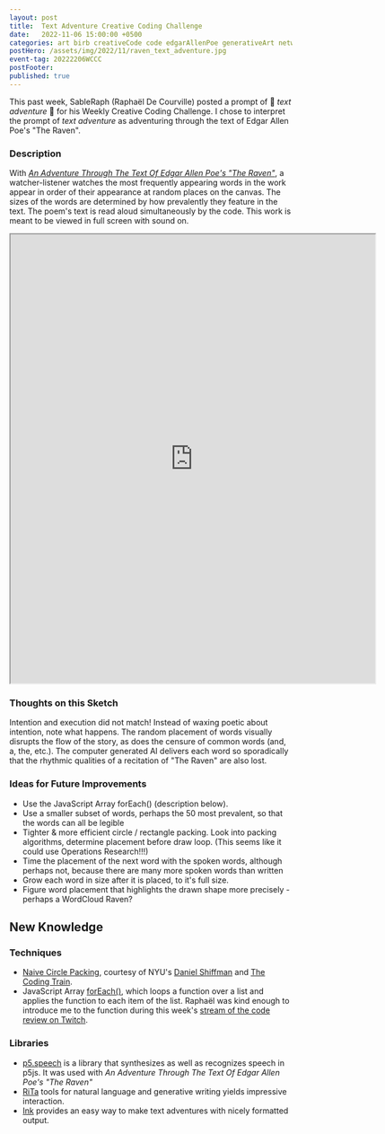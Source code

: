 ```yaml
---
layout: post
title:  Text Adventure Creative Coding Challenge
date:   2022-11-06 15:00:00 +0500
categories: art birb creativeCode code edgarAllenPoe generativeArt networking p5js poe raphaelDeCourville raven sketch sound text textAdventure textBasedArt  weeklyCreativeCodingChallenge
postHero: /assets/img/2022/11/raven_text_adventure.jpg
event-tag: 20222206WCCC
postFooter:
published: true
---
```


This past week, SableRaph (Raphaël De Courville) posted a prompt of 📜 *text adventure* 💾 for his Weekly Creative Coding Challenge.
I chose to interpret the prompt of *text adventure* as adventuring through the text of Edgar Allen Poe's "The Raven".

### Description
With
[*An Adventure Through The Text Of Edgar Allen Poe's "The Raven"*](https://editor.p5js.org/KatarinaHoeger/full/NU3Q08JPd),
a watcher-listener watches the most frequently appearing words in the work appear in order of their appearance at random places on the canvas.
The sizes of the words are determined by how prevalently they feature in the text.
The poem's text is read aloud simultaneously by the code.
This work is meant to be viewed in full screen with sound on.

<iframe src="https://editor.p5js.org/KatarinaHoeger/full/NU3Q08JPd"  width="650" height="800"></iframe>

### Thoughts on this Sketch
Intention and execution did not match!
Instead of waxing poetic about intention,
note what happens.
The random placement of words visually
disrupts the flow of the story,
as does the censure of common words (and, a, the, etc.).
The computer generated AI delivers each word
so sporadically that the rhythmic qualities
of a recitation of "The Raven" are also lost.

### Ideas for Future Improvements
- Use the JavaScript Array forEach() (description below).
- Use a smaller subset of words, perhaps the 50 most prevalent, so that the words can all be legible
- Tighter & more efficient circle / rectangle packing. Look into packing algorithms, determine placement before draw loop. (This seems like it could use Operations Research!!!)
- Time the placement of the next word with the spoken words, although perhaps not, because there are many more spoken words than written
- Grow each word in size after it is placed, to it's full size.
- Figure word placement that highlights the drawn shape more precisely - perhaps a WordCloud Raven?

## New Knowledge

### Techniques
- [Naive Circle Packing](https://www.youtube.com/watch?v=XATr_jdh-44), courtesy of NYU's [Daniel Shiffman](https://tisch.nyu.edu/about/directory/itp/1984778605) and [The Coding Train](https://thecodingtrain.com/).
- JavaScript Array [forEach()](https://www.w3schools.com/jsref/jsref_forEach.asp), which loops a function over a list and applies the function to each item of the list. Raphaël was kind enough to introduce me to the function during this week's [stream of the code review on Twitch](https://www.twitch.tv/sableraph).

### Libraries
- [p5.speech](https://github.com/IDMNYU/p5.js-speech) is a library that synthesizes as well as recognizes speech in p5js. It was used with *An Adventure Through The Text Of Edgar Allen Poe's "The Raven"*
- [RiTa](https://rednoise.org/rita/index.html#reference) tools for natural language and generative writing yields impressive interaction.
- [Ink](https://www.inklestudios.com/ink/) provides an easy way to make text adventures with nicely formatted output.
